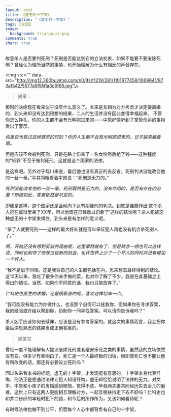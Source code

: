 ```yaml
---
layout: post
title: 《虚无的十字架》
description: "《虚无的十字架》"
tags: [生活]
image:
  background: triangular.png
comments: true
share: true
---
```


故意杀人是否要判死刑？死刑是否能达到它的立法初衷，如果不能要不要废除死刑？曾经认为理所当然的事情，也开始理解为什么有相反的声音存在。

<!-- more -->

<img src="" data-src="http://img12.360buyimg.com/n0/jfs/t1219/281/1101877458/1069641/873af542/5577a5f5N1a3c6f85.jpg"\>

> 摘录：

那时的决绝现在看来似乎没有什么意义了。本来是互相为对方考虑才决定要离婚的，到头来却没有达到预想的结果，二人的生活并没有因此变得幸福起来。  不管你怎么挣扎，你的人生都不会有光明照进来的——中原好像听到了掌管命运的事物发出了警示。

*你是否也有过这种感觉的时刻？你的人生都不会有光明照进来的，日子越来越昏暗。*

但是应该不会被判死刑。只是在路上伤害了一名女性然后抢了钱——这种程度的“轻罪”不至于被判死刑。这就是这个国家的法律。

是这样吧。另外对于蛭川来说，最后他也没有真正的去反省。死刑判决没能改变他的一丝一毫。”平井斜眼看着中原说：“死刑是无力的。”

*死刑没能改变他的一丝一毫，死刑既然是无力的，没有作用的，是否有存在的必要？即便如此，答案依然是坑定的。*

即便是这样，这个国家还是会倾向下达有期徒刑的判决。到底是谁能作出‘这个杀人犯在监狱里呆了XX年，所以他现在已经改过自新了’这样的结论呢？杀人犯被这种虚无的十字架束缚住，到头来是有怎样的意义呢。

“杀了人就要死刑——这样的最大好处就是可以保证犯人再也没有机会杀死别人了。”

*啊，开始还没有想到反驳的理由呢，这里果然就有了，但是转念一想也可以这样说，同时也剥夺了他改过自新的机会，也许世界上少了一个坏人的同时并没有增加一个好人。*

“我不是出于同情。这是我将自己的人生都包括在内，思来想去最终得到的结论。这10天以来，我吃了很多你亲手做的菜，也对你了解了不少。我是在此基础之上得出的结论。当然，如果你不同意的话，我也只能放弃了。”

*仁科史也医生的求婚，还是很耿直的呢，喜欢这样坦率一点。*

“我可能没有能力为你做什么，也没那个自信可以拯救你，但如果你在寻求答案，我的经验或许给以帮到你，协助你一同寻找答案。可以请你告诉我吗？”

杀人凶手应该如何去赎罪，应该是没有参考答案的。就这次的事情而言，我会把你最后深思熟虑的结果当成正确答案的。

> 摘录完

曾经一度不能理解有人提议废除死刑或者是安乐死之类的事情，虽然我的立场依然没有变，但多少有些明白了。死亡是一个人最终极的归宿，但即使死亡也不能让他有所改变的话，那还有必要设立死刑吗？

回过头来看本书的标题，虚无的十字架，才发现挺有意思的，十字架本身代表忏悔，刑法正是想通过法律让犯人知错忏悔，虚无却恰恰说明了法律的无力。对文中，中原和小夜子的离婚感到惋惜，觉得不该，毕竟两夫妻共同经历失去女儿的磨难，这世上只有这两人更能相互理解对方，一起互相扶持走下去不好吗？仁科史也和井口纱织的年轻时犯下的错，和今后的所作所为，又该如何看待呢？

有时候法律也做不到公平，但愿每个人心中都背负有自己的十字架。
